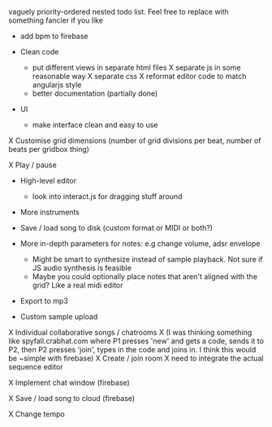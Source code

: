 vaguely priority-ordered nested todo list. Feel free to replace with something fancier if you like

- add bpm to firebase

- Clean code
  - put different views in separate html files
  X separate js in some reasonable way
  X separate css
  X reformat editor code to match angularjs style
  - better documentation (partially done)

  
- UI
  - make interface clean and easy to use


X Customise grid dimensions (number of grid divisions per beat, number of beats per gridbox thing)

X Play / pause

- High-level editor
  - look into interact.js for dragging stuff around

- More instruments


- Save / load song to disk (custom format or MIDI or both?)

- More in-depth parameters for notes: e.g change volume, adsr envelope
  - Might be smart to synthesize instead of sample playback. Not sure if JS audio synthesis is feasible
  - Maybe you could optionally place notes that aren't aligned with the grid? Like a real midi editor

- Export to mp3

- Custom sample upload

X Individual collaborative songs / chatrooms
  X (I was thinking something like spyfall.crabhat.com
     where P1 presses 'new' and gets a code, sends it to P2,
     then P2 presses 'join', types in the code and joins in.
     I think this would be ~simple with firebase)
  X Create / join room
  X need to integrate the actual sequence editor

X Implement chat window (firebase)

X Save / load song to cloud (firebase)

X Change tempo